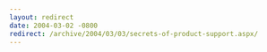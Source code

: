 ```yaml
---
layout: redirect
date: 2004-03-02 -0800
redirect: /archive/2004/03/03/secrets-of-product-support.aspx/
---
```

